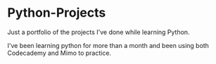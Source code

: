 # Python-Projects
Just a portfolio of the projects I've done while learning Python.

I've been learning python for more than a month and been using both Codecademy and Mimo to practice. 
